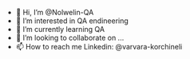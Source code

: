 - 👋 Hi, I’m @Nolwelin-QA
- 👀 I’m interested in QA endineering
- 🌱 I’m currently learning QA
- 💞️ I’m looking to collaborate on ...
- 📫 How to reach me Linkedin: @varvara-korchineli

<!---
Nolwelin-QA/Nolwelin-QA is a ✨ special ✨ repository because its `README.md` (this file) appears on your GitHub profile.
You can click the Preview link to take a look at your changes.
--->

